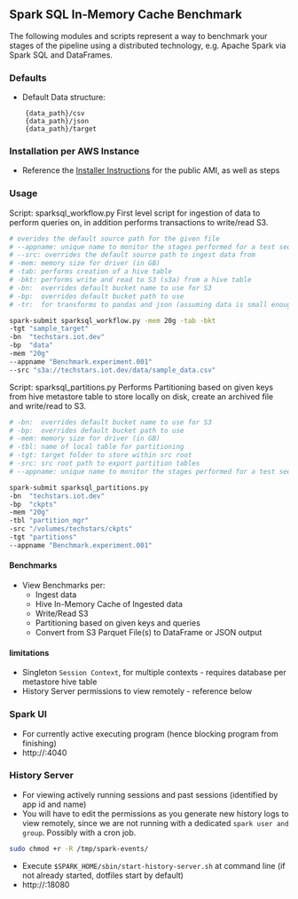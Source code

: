 ## Spark SQL In-Memory Cache Benchmark
The following modules and scripts represent a way to benchmark your
stages of the pipeline using a distributed technology, e.g. Apache Spark
via Spark SQL and DataFrames.


### Defaults
- Default Data structure:
```
    {data_path}/csv
    {data_path}/json
    {data_path}/target
```

### Installation per AWS Instance
- Reference the [Installer Instructions](./INSTALLER.md) for the
public AMI, as well as steps


### Usage
Script: sparksql_workflow.py
First level script for ingestion of data to perform queries on, in addition
performs transactions to write/read S3.


```sh
# overides the default source path for the given file
# --appname: unique name to monitor the stages performed for a test sequence
# --src: overrides the default source path to ingest data from
# -mem: memory size for driver (in GB)
# -tab: performs creation of a hive table
# -bkt: performs write and read to S3 (s3a) from a hive table
# -bn:  overrides default bucket name to use for S3
# -bp:  overrides default bucket path to use
# -tr:  for transforms to pandas and json (assuming data is small enough in memory)

spark-submit sparksql_workflow.py -mem 20g -tab -bkt
-tgt "sample_target"
-bn  "techstars.iot.dev"
-bp  "data"
-mem "20g"
--appname "Benchmark.experiment.001"
--src "s3a://techstars.iot.dev/data/sample_data.csv"
```

Script: sparksql_partitions.py
Performs Partitioning based on given keys from hive metastore table to
store locally on disk, create an archived file and write/read to S3.



```sh
# -bn:  overrides default bucket name to use for S3
# -bp:  overrides default bucket path to use
# -mem: memory size for driver (in GB)
# -tbl: name of local table for partitioning
# -tgt: target folder to store within src root
# -src: src root path to export partition tables
# --appname: unique name to monitor the stages performed for a test sequence

spark-submit sparksql_partitions.py
-bn  "techstars.iot.dev"
-bp  "ckpts"
-mem "20g"
-tbl "partition_mgr"
-src "/volumes/techstars/ckpts"
-tgt "partitions"
--appname "Benchmark.experiment.001"
```


#### Benchmarks
- View Benchmarks per:
    - Ingest data
    - Hive In-Memory Cache of Ingested data
    - Write/Read S3
    - Partitioning based on given keys and queries
    - Convert from S3 Parquet File(s) to DataFrame or JSON output

#### limitations
- Singleton `Session Context`, for multiple contexts - requires database per metastore hive table
- History Server permissions to view remotely - reference below

### Spark UI
- For currently active executing program (hence blocking program from finishing)
- http://<IP>:4040

### History Server
- For viewing actively running sessions and past sessions (identified by app id and name)
- You will have to edit the permissions as you generate new history logs to view remotely,
since we are not running with a dedicated `spark user and group`.  Possibly with a cron job.
```sh
sudo chmod +r -R /tmp/spark-events/
```
- Execute `$SPARK_HOME/sbin/start-history-server.sh` at command line (if not already started, dotfiles start by default)
- http://<IP>:18080
